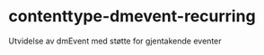 contenttype-dmevent-recurring
=============================

Utvidelse av dmEvent med støtte for gjentakende eventer